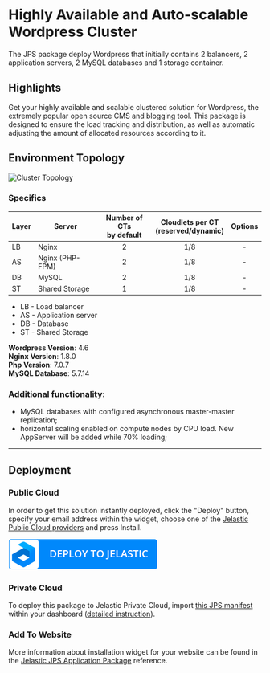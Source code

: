 # Highly Available and Auto-scalable Wordpress Cluster

The JPS package deploy Wordpress that initially contains 2 balancers, 2 application servers, 2 MySQL databases and 1 storage container.

## Highlights
Get your highly available and scalable clustered solution for Wordpress, the extremely popular open source CMS and blogging tool. This package is designed to ensure the load tracking and distribution, as well as automatic adjusting the amount of allocated resources according to it.

## Environment Topology
![Cluster Topology](images/topology.png)

### Specifics
 Layer | Server          | Number of CTs <br/> by default | Cloudlets per CT <br/> (reserved/dynamic) | Options
-------|-----------------| :-----------------------------:|:-----------------------------------------:|:-----:
LB     |      Nginx      |           2                    |           1/8                             |   -
AS     | Nginx (PHP-FPM) |           2                    |           1/8                             |   -
DB     |      MySQL      |           2                    |           1/8                             |   -
ST     |  Shared Storage |           1                    |           1/8                             |   -

* LB - Load balancer
* AS - Application server
* DB - Database
* ST - Shared Storage

**Wordpress Version**: 4.6<br/>
**Nginx Version**: 1.8.0<br/>
**Php Version**: 7.0.7<br/>
**MySQL Database**: 5.7.14<br/>

### Additional functionality:
* MySQL databases with configured asynchronous master-master replication;
* horizontal scaling enabled on compute nodes by CPU load. New AppServer will be added while 70% loading;

---

## Deployment

### Public Cloud

In order to get this solution instantly deployed, click the "Deploy" button, specify your email address within the widget, choose one of the [Jelastic Public Cloud providers](https://jelastic.cloud) and press Install.

[![Deploy](https://github.com/jelastic-jps/git-push-deploy/raw/master/images/deploy-to-jelastic.png)](https://jelastic.com/install-application/?manifest=https://raw.githubusercontent.com/jelastic-jps/wordpress-cluster/master/manifest.jps) 

### Private Cloud 
To deploy this package to Jelastic Private Cloud, import [this JPS manifest](../../raw/master/manifest.jps) within your dashboard ([detailed instruction](https://docs.jelastic.com/environment-export-import#import)).

### Add To Website
More information about installation widget for your website can be found in the [Jelastic JPS Application Package](https://github.com/jelastic-jps/jpswiki/wiki/Jelastic-JPS-Application-Package) reference.
